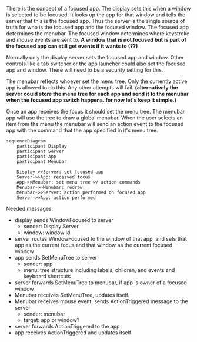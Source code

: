 There is the concept of a focused app. The display sets this when a window is selected to be
focused. It looks up the app for that window and tells the server that this is the focused app. Thus
the server is the single source of truth for who is the focused app and the focused window.  The
focused app determines the menubar. The focused window determines where keystroke and mouse events
are sent to.  __A window that is not focused but is part of the focused app can still get events if
it wants to (??)__  

Normally only the display server sets the focused app and window. Other controls like a tab switcher or the app launcher could also set the focused app and window. There will need to be a security setting for this.


The menubar reflects whoever set the menu tree. Only the currently active app is allowed to do this.
Any other attempts will fail. __(alternatively the server could store the menu tree for each app and send it 
to the menubar when the focused app switch happens. for now let's keep it simple.)__

Once an app receives the focus it should set the menu tree. The menubar app will use the tree to draw a global
menubar. When the user selects an item from the menu the menubar will send an action event to the focused app
with the command that the app specified in it's menu tree.


```mermaid
sequenceDiagram
    participant Display
    participant Server
    participant App
    participant Menubar
    
    Display->>Server: set focused app
    Server->>App: received focus
    App->>Menubar: set menu tree w/ action commands
    Menubar->>Menubar: redraw
    Menubar->>Server: action performed on focused app
    Server->>App: action performed
```
    

Needed messages:

* display sends WindowFocused to server
  * sender: Display Server
  * window: window id
* server routes WindowFocused to the window of that app, and sets that app as the current focus and that window as the current focused window
* app sends SetMenuTree to server
  * sender: app
  * menu: tree structure including labels, children, and events and keyboard shortcuts
* server forwards SetMenuTree to menubar, if app is owner of a focused window
* Menubar receives SetMenuTree, updates itself.
* Menubar receives mouse event. sends ActionTriggered message to the server
  * sender: menubar
  * target: app or window? 
* server forwards ActionTriggered to the app
* app receives ActionTriggered and updates itself
            
